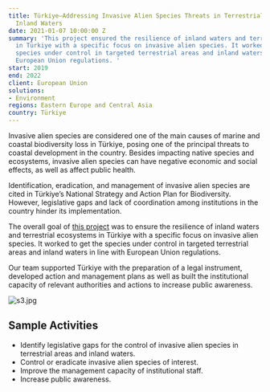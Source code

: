 ```yaml
---
title: Türkiye—Addressing Invasive Alien Species Threats in Terrestrial Areas and
  Inland Waters
date: 2021-01-07 10:00:00 Z
summary: 'This project ensured the resilience of inland waters and terrestrial ecosystems
  in Türkiye with a specific focus on invasive alien species. It worked to get the
  species under control in targeted terrestrial areas and inland waters in line with
  European Union regulations. '
start: 2019
end: 2022
client: European Union
solutions:
- Environment
regions: Eastern Europe and Central Asia
country: Türkiye
---
```


Invasive alien species are considered one of the main causes of marine and coastal biodiversity loss in Türkiye, posing one of the principal threats to coastal development in the country. Besides impacting native species and ecosystems, invasive alien species can have negative economic and social effects, as well as affect public health. 

Identification, eradication, and management of invasive alien species are cited in Türkiye’s National Strategy and Action Plan for Biodiversity. However, legislative gaps and lack of coordination among institutions in the country hinder its implementation.
 
The overall goal of [this project](http://teriasturk.org/) was to ensure the resilience of inland waters and terrestrial ecosystems in Türkiye with a specific focus on invasive alien species. It worked to get the species under control in targeted terrestrial areas and inland waters in line with European Union regulations. 

Our team supported Türkiye with the preparation of a legal instrument, developed action and management plans as well as built the institutional capacity of relevant authorities and actions to increase public awareness. 

![s3.jpg](/uploads/s3.jpg)

## Sample Activities

* Identify legislative gaps for the control of invasive alien species in terrestrial areas and inland waters.
* Control or eradicate invasive alien species of interest.
* Improve the management capacity of institutional staff.
* Increase public awareness. 